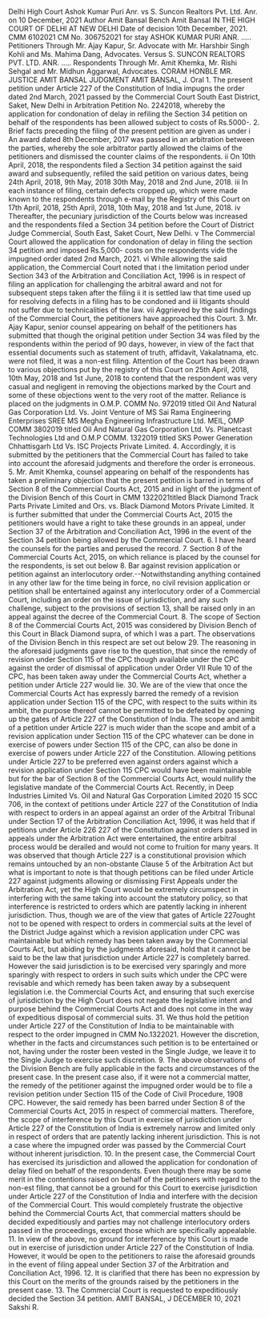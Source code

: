 Delhi High Court Ashok Kumar Puri  Anr. vs S. Suncon Realtors Pvt. Ltd.  Anr. on 10 December, 2021 Author Amit Bansal Bench Amit Bansal  IN THE HIGH COURT OF DELHI AT NEW DELHI  Date of decision 10th December, 2021.  CMM 6102021  CM No. 306752021 for stay ASHOK KUMAR PURI  ANR. ..... Petitioners Through Mr. Ajay Kapur, Sr. Advocate with Mr. Harshbir Singh Kohli and Ms. Mahima Dang, Advocates. Versus S. SUNCON REALTORS PVT. LTD.  ANR. ..... Respondents Through Mr. Amit Khemka, Mr. Rishi Sehgal and Mr. Midhun Aggarwal, Advocates. CORAM HONBLE MR. JUSTICE AMIT BANSAL JUDGMENT AMIT BANSAL, J. Oral 1. The present petition under Article 227 of the Constitution of India impugns the order dated 2nd March, 2021 passed by the Commercial Court South East District, Saket, New Delhi in Arbitration Petition No. 2242018, whereby the application for condonation of delay in refiling the Section 34 petition on behalf of the respondents has been allowed subject to costs of Rs.5000-. 2. Brief facts preceding the filing of the present petition are given as under i An award dated 8th December, 2017 was passed in an arbitration between the parties, whereby the sole arbitrator partly allowed the claims of the petitioners and dismissed the counter claims of the respondents. ii On 10th April, 2018, the respondents filed a Section 34 petition against the said award and subsequently, refiled the said petition on various dates, being 24th April, 2018, 9th May, 2018 30th May, 2018 and 2nd June, 2018. iii In each instance of filing, certain defects cropped up, which were made known to the respondents through e-mail by the Registry of this Court on 17th April, 2018, 25th April, 2018, 10th May, 2018 and 1st June, 2018. iv Thereafter, the pecuniary jurisdiction of the Courts below was increased and the respondents filed a Section 34 petition before the Court of District Judge Commercial, South East, Saket Court, New Delhi. v The Commercial Court allowed the application for condonation of delay in filing the section 34 petition and imposed Rs.5,000- costs on the respondents vide the impugned order dated 2nd March, 2021. vi While allowing the said application, the Commercial Court noted that i the limitation period under Section 343 of the Arbitration and Conciliation Act, 1996 is in respect of filing an application for challenging the arbitral award and not for subsequent steps taken after the filing ii it is settled law that time used up for resolving defects in a filing has to be condoned and iii litigants should not suffer due to technicalities of the law. vii Aggrieved by the said findings of the Commercial Court, the petitioners have approached this Court. 3. Mr. Ajay Kapur, senior counsel appearing on behalf of the petitioners has submitted that though the original petition under Section 34 was filed by the respondents within the period of 90 days, however, in view of the fact that essential documents such as statement of truth, affidavit, Vakalatnama, etc. were not filed, it was a non-est filing. Attention of the Court has been drawn to various objections put by the registry of this Court on 25th April, 2018, 10th May, 2018 and 1st June, 2018 to contend that the respondent was very casual and negligent in removing the objections marked by the Court and some of these objections went to the very root of the matter. Reliance is placed on the judgments in O.M.P. COMM No. 972019 titled Oil And Natural Gas Corporation Ltd. Vs. Joint Venture of MS Sai Rama Engineering Enterprises SREE  MS Megha Engineering  Infrastructure Ltd. MEIL, OMP COMM 3802019 titled Oil And Natural Gas Corporation Ltd. Vs. Planetcast Technologies Ltd and O.M.P COMM. 1322019 titled SKS Power Generation Chhattisgarh Ltd Vs. ISC Projects Private Limited. 4. Accordingly, it is submitted by the petitioners that the Commercial Court has failed to take into account the aforesaid judgments and therefore the order is erroneous. 5. Mr. Amit Khemka, counsel appearing on behalf of the respondents has taken a preliminary objection that the present petition is barred in terms of Section 8 of the Commercial Courts Act, 2015 and in light of the judgment of the Division Bench of this Court in CMM 1322021titled Black Diamond Track Parts Private Limited and Ors. vs. Black Diamond Motors Private Limited. It is further submitted that under the Commercial Courts Act, 2015 the petitioners would have a right to take these grounds in an appeal, under Section 37 of the Arbitration and Conciliation Act, 1996 in the event of the Section 34 petition being allowed by the Commercial Court. 6. I have heard the counsels for the parties and perused the record. 7. Section 8 of the Commercial Courts Act, 2015, on which reliance is placed by the counsel for the respondents, is set out below 8. Bar against revision application or petition against an interlocutory order.--Notwithstanding anything contained in any other law for the time being in force, no civil revision application or petition shall be entertained against any interlocutory order of a Commercial Court, including an order on the issue of jurisdiction, and any such challenge, subject to the provisions of section 13, shall be raised only in an appeal against the decree of the Commercial Court. 8. The scope of Section 8 of the Commercial Courts Act, 2015 was considered by Division Bench of this Court in Black Diamond supra, of which I was a part. The observations of the Division Bench in this respect are set out below 29. The reasoning in the aforesaid judgments gave rise to the question, that since the remedy of revision under Section 115 of the CPC though available under the CPC against the order of dismissal of application under Order VII Rule 10 of the CPC, has been taken away under the Commercial Courts Act, whether a petition under Article 227 would lie. 30. We are of the view that once the Commercial Courts Act has expressly barred the remedy of a revision application under Section 115 of the CPC, with respect to the suits within its ambit, the purpose thereof cannot be permitted to be defeated by opening up the gates of Article 227 of the Constitution of India. The scope and ambit of a petition under Article 227 is much wider than the scope and ambit of a revision application under Section 115 of the CPC whatever can be done in exercise of powers under Section 115 of the CPC, can also be done in exercise of powers under Article 227 of the Constitution. Allowing petitions under Article 227 to be preferred even against orders against which a revision application under Section 115 CPC would have been maintainable but for the bar of Section 8 of the Commercial Courts Act, would nullify the legislative mandate of the Commercial Courts Act. Recently, in Deep Industries Limited Vs. Oil and Natural Gas Corporation Limited 2020 15 SCC 706, in the context of petitions under Article 227 of the Constitution of India with respect to orders in an appeal against an order of the Arbitral Tribunal under Section 17 of the Arbitration  Conciliation Act, 1996, it was held that if petitions under Article 226  227 of the Constitution against orders passed in appeals under the Arbitration Act were entertained, the entire arbitral process would be derailed and would not come to fruition for many years. It was observed that though Article 227 is a constitutional provision which remains untouched by an non-obstante Clause 5 of the Arbitration Act but what is important to note is that though petitions can be filed under Article 227 against judgments allowing or dismissing First Appeals under the Arbitration Act, yet the High Court would be extremely circumspect in interfering with the same taking into account the statutory policy, so that interference is restricted to orders which are patently lacking in inherent jurisdiction. Thus, though we are of the view that gates of Article 227ought not to be opened with respect to orders in commercial suits at the level of the District Judge against which a revision application under CPC was maintainable but which remedy has been taken away by the Commercial Courts Act, but abiding by the judgments aforesaid, hold that it cannot be said to be the law that jurisdiction under Article 227 is completely barred. However the said jurisdiction is to be exercised very sparingly and more sparingly with respect to orders in such suits which under the CPC were revisable and which remedy has been taken away by a subsequent legislation i.e. the Commercial Courts Act, and ensuring that such exercise of jurisdiction by the High Court does not negate the legislative intent and purpose behind the Commercial Courts Act and does not come in the way of expeditious disposal of commercial suits. 31. We thus hold the petition under Article 227 of the Constitution of India to be maintainable with respect to the order impugned in CMM No.1322021. However the discretion, whether in the facts and circumstances such petition is to be entertained or not, having under the roster been vested in the Single Judge, we leave it to the Single Judge to exercise such discretion. 9. The above observations of the Division Bench are fully applicable in the facts and circumstances of the present case. In the present case also, if it were not a commercial matter, the remedy of the petitioner against the impugned order would be to file a revision petition under Section 115 of the Code of Civil Procedure, 1908 CPC. However, the said remedy has been barred under Section 8 of the Commercial Courts Act, 2015 in respect of commercial matters. Therefore, the scope of interference by this Court in exercise of jurisdiction under Article 227 of the Constitution of India is extremely narrow and limited only in respect of orders that are patently lacking inherent jurisdiction. This is not a case where the impugned order was passed by the Commercial Court without inherent jurisdiction. 10. In the present case, the Commercial Court has exercised its jurisdiction and allowed the application for condonation of delay filed on behalf of the respondents. Even though there may be some merit in the contentions raised on behalf of the petitioners with regard to the non-est filing, that cannot be a ground for this Court to exercise jurisdiction under Article 227 of the Constitution of India and interfere with the decision of the Commercial Court. This would completely frustrate the objective behind the Commercial Courts Act, that commercial matters should be decided expeditiously and parties may not challenge interlocutory orders passed in the proceedings, except those which are specifically appealable. 11. In view of the above, no ground for interference by this Court is made out in exercise of jurisdiction under Article 227 of the Constitution of India. However, it would be open to the petitioners to raise the aforesaid grounds in the event of filing appeal under Section 37 of the Arbitration and Conciliation Act, 1996. 12. It is clarified that there has been no expression by this Court on the merits of the grounds raised by the petitioners in the present case. 13. The Commercial Court is requested to expeditiously decided the Section 34 petition. AMIT BANSAL, J DECEMBER 10, 2021 Sakshi R.